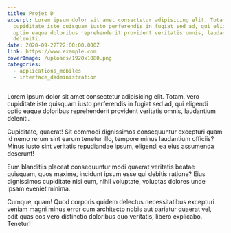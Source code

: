 ```yaml
---
title: Projet D
excerpt: Lorem ipsum dolor sit amet consectetur adipisicing elit. Totam, vero
  cupiditate iste quisquam iusto perferendis in fugiat sed ad, qui eligendi
  optio eaque doloribus reprehenderit provident veritatis omnis, laudantium
  deleniti.
date: 2020-09-22T22:00:00.000Z
link: https://www.example.com
coverImage: /uploads/1920x1080.png
categories:
  - applications_mobiles
  - interface_dadministration
---
```

Lorem ipsum dolor sit amet consectetur adipisicing elit. Totam, vero
cupiditate iste quisquam iusto perferendis in fugiat sed ad, qui eligendi
optio eaque doloribus reprehenderit provident veritatis omnis, laudantium
deleniti.

Cupiditate, quaerat! Sit commodi dignissimos consequuntur excepturi quam id nemo rerum sint earum tenetur illo, tempore minus laudantium officiis? Minus iusto sint veritatis repudiandae ipsum, eligendi ea eius assumenda deserunt!

Eum blanditiis placeat consequuntur modi quaerat veritatis beatae quisquam, quos maxime, incidunt ipsum esse qui debitis ratione? Eius dignissimos cupiditate nisi eum, nihil voluptate, voluptas dolores unde ipsam eveniet minima.

Cumque, quam! Quod corporis quidem delectus necessitatibus excepturi veniam magni minus error cum architecto nobis aut pariatur quaerat vel, odit quas eos vero distinctio doloribus quo veritatis, libero explicabo. Tenetur!

